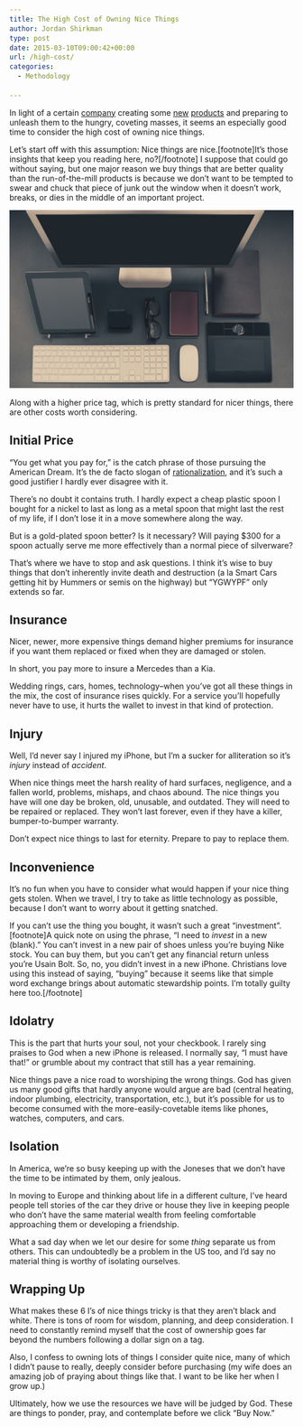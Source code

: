 ```yaml
---
title: The High Cost of Owning Nice Things
author: Jordan Shirkman
type: post
date: 2015-03-10T09:00:42+00:00
url: /high-cost/
categories:
  - Methodology

---
```

In light of a certain [company](http://apple.com/) creating some [new](http://apple.com/macbook) [products](http://apple.com/watch) and preparing to unleash them to the hungry, coveting masses, it seems an especially good time to consider the high cost of owning nice things.

Let’s start off with this assumption: Nice things are nice.[footnote]It’s those insights that keep you reading here, no?[/footnote] I suppose that could go without saying, but one major reason we buy things that are better quality than the run-of-the-mill products is because we don’t want to be tempted to swear and chuck that piece of junk out the window when it doesn’t work, breaks, or dies in the middle of an important project.

![Image](/static/images/nice-things.jpeg) 

Along with a higher price tag, which is pretty standard for nicer things, there are other costs worth considering. 

## Initial Price

“You get what you pay for,” is the catch phrase of those pursuing the American Dream. It’s the de facto slogan of [rationalization](https://jshirk.com/blog/rationalization/), and it’s such a good justifier I hardly ever disagree with it.

There’s no doubt it contains truth. I hardly expect a cheap plastic spoon I bought for a nickel to last as long as a metal spoon that might last the rest of my life, if I don’t lose it in a move somewhere along the way.

But is a gold-plated spoon better? Is it necessary? Will paying $300 for a spoon actually serve me more effectively than a normal piece of silverware?

That’s where we have to stop and ask questions. I think it’s wise to buy things that don’t inherently invite death and destruction (a la Smart Cars getting hit by Hummers or semis on the highway) but “YGWYPF” only extends so far.&nbsp;<!--more-->

## Insurance

Nicer, newer, more expensive things demand higher premiums for insurance if you want them replaced or fixed when they are damaged or stolen.

In short, you pay more to insure a Mercedes than a Kia.

Wedding rings, cars, homes, technology–when you’ve got all these things in the mix, the cost of insurance rises quickly. For a service you’ll hopefully never have to use, it hurts the wallet to invest in that kind of protection.

## Injury

Well, I’d never say I injured my iPhone, but I’m a sucker for alliteration so it’s _injury_ instead of _accident_.

When nice things meet the harsh reality of hard surfaces, negligence, and a fallen world, problems, mishaps, and chaos abound. The nice things you have will one day be broken, old, unusable, and outdated. They will need to be repaired or replaced. They won’t last forever, even if they have a killer, bumper-to-bumper warranty.

Don’t expect nice things to last for eternity. Prepare to pay to replace them.

## Inconvenience

It’s no fun when you have to consider what would happen if your nice thing gets stolen. When we travel, I try to take as little technology as possible, because I don’t want to worry about it getting snatched.

If you can’t use the thing you bought, it wasn’t such a great “investment”.[footnote]A quick note on using the phrase, “I need to _invest_ in a new (blank).” You can’t invest in a new pair of shoes unless you’re buying Nike stock. You can buy them, but you can’t get any financial return unless you’re Usain Bolt. So, no, you didn’t invest in a new iPhone. Christians love using this instead of saying, “buying” because it seems like that simple word exchange brings about automatic stewardship points. I’m totally guilty here too.[/footnote]

## Idolatry

This is the part that hurts your soul, not your checkbook. I rarely sing praises to God when a new iPhone is released. I normally say, “I must have that!” or grumble about my contract that still has a year remaining.

Nice things pave a nice road to worshiping the wrong things. God has given us many good gifts that hardly anyone would argue are bad (central heating, indoor plumbing, electricity, transportation, etc.), but it’s possible for us to become consumed with the more-easily-covetable items like phones, watches, computers, and cars.

## Isolation

In America, we’re so busy keeping up with the Joneses that we don’t have the time to be intimated by them, only jealous.

In moving to Europe and thinking about life in a different culture, I’ve heard people tell stories of the car they drive or house they live in keeping people who don’t have the same material wealth from feeling comfortable approaching them or developing a friendship.

What a sad day when we let our desire for some _thing_ separate us from others. This can undoubtedly be a problem in the US too, and I’d say no material thing is worthy of isolating ourselves.

## Wrapping Up

What makes these 6 I’s of nice things tricky is that they aren’t black and white. There is tons of room for wisdom, planning, and deep consideration. I need to constantly remind myself that the cost of ownership goes far beyond the numbers following a dollar sign on a tag.

Also, I confess to owning lots of things I consider quite nice, many of which I didn’t pause to really, deeply consider before purchasing (my wife does an amazing job of praying about things like that. I want to be like her when I grow up.)

Ultimately, how we use the resources we have will be judged by God. These are things to ponder, pray, and contemplate before we click “Buy Now.”
